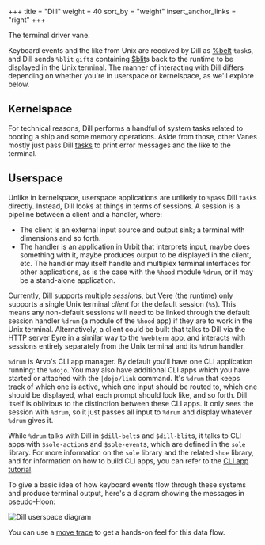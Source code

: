 +++
title = "Dill"
weight = 40
sort_by = "weight"
insert_anchor_links = "right"
+++

The terminal driver vane.

Keyboard events and the like from Unix are received by Dill as
[%belt](/system/kernel/dill/reference/tasks#belt) `task`s, and Dill sends `%blit`
`gift`s containing [$blit](/system/kernel/dill/reference/data-types#blit)s back to the
runtime to be displayed in the Unix terminal. The manner of interacting with
Dill differs depending on whether you're in userspace or kernelspace, as we'll
explore below.

## Kernelspace

For technical reasons, Dill performs a handful of system tasks related to
booting a ship and some memory operations. Aside from those, other Vanes mostly
just pass Dill [tasks](/system/kernel/dill/reference/tasks) to print error messages and
the like to the terminal.

## Userspace

Unlike in kernelspace, userspace applications are unlikely to `%pass` Dill
`task`s directly. Instead, Dill looks at things in terms of sessions. A session
is a pipeline between a client and a handler, where:

- The client is an external input source and output sink; a terminal with
  dimensions and so forth.
- The handler is an application in Urbit that interprets input, maybe does
  something with it, maybe produces output to be displayed in the client,
  etc. The handler may itself handle and multiplex terminal interfaces for
  other applications, as is the case with the `%hood` module `%drum`, or it
  may be a stand-alone application.

Currently, Dill supports multiple *sessions*, but Vere (the runtime) only
supports a single Unix terminal *client* for the default session (`%$`). This
means any non-default sessions will need to be linked through the default
session handler `%drum` (a module of the `%hood` app) if they are to work in
the Unix terminal. Alternatively, a client could be built that talks to Dill
via the HTTP server Eyre in a similar way to the `%webterm` app, and
interacts with sessions entirely separately from the Unix terminal and its
`%drum` handler.

`%drum` is Arvo's CLI app manager. By default you'll have one CLI application
running: the `%dojo`. You may also have additional CLI apps which you have
started or attached with the `|dojo/link` command. It's `%drum` that keeps track of
which one is active, which one input should be routed to, which one should be
displayed, what each prompt should look like, and so forth. Dill itself is
oblivious to the distinction between these CLI apps. It only sees the session
with `%drum`, so it just passes all input to `%drum` and display whatever
`%drum` gives it.

While `%drum` talks with Dill in `$dill-belt`s and `$dill-blit`s, it talks to
CLI apps with `$sole-action`s and `$sole-event`s, which are defined in the
`sole` library. For more information on the `sole` library and the related
`shoe` library, and for information on how to build CLI apps, you can refer to
the [CLI app tutorial](/userspace/apps/guides/cli-tutorial).

To give a basic idea of how keyboard events flow through these systems and
produce terminal output, here's a diagram showing the messages in pseudo-Hoon:

![Dill userspace diagram](https://media.urbit.org/docs/arvo/dill/dill-userspace.svg)

You can use a [move trace](/system/kernel/arvo/guides/move-trace) to get a
hands-on feel for this data flow.

